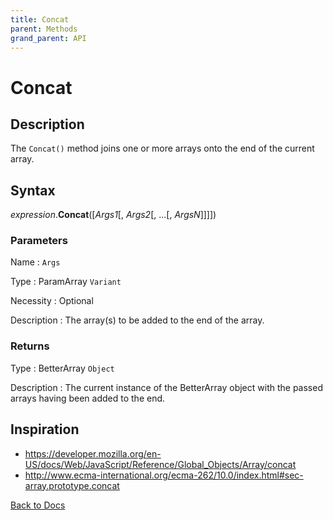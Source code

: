 ```yaml
---
title: Concat
parent: Methods
grand_parent: API
---
```


# Concat

## Description
The `Concat()` method joins one or more arrays onto the end of the current array.

## Syntax

*expression*.**Concat**([*Args1*[, *Args2*[, ...[, *ArgsN*]]]])

### Parameters

Name 
: `Args`

Type
: ParamArray `Variant`

Necessity
: Optional

Description
: The array(s) to be added to the end of the array. 

### Returns

Type
: BetterArray `Object`

Description
: The current instance of the BetterArray object with the passed arrays having been added to the end. 

## Inspiration
* <https://developer.mozilla.org/en-US/docs/Web/JavaScript/Reference/Global_Objects/Array/concat>
* <http://www.ecma-international.org/ecma-262/10.0/index.html#sec-array.prototype.concat>

[Back to Docs](https://senipah.github.io/VBA-Better-Array/)